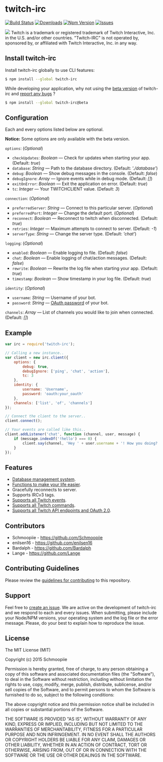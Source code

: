 # twitch-irc
[![Build Status](https://secure.travis-ci.org/Schmoopiie/twitch-irc.png?branch=master)](https://travis-ci.org/Schmoopiie/twitch-irc) [![Downloads](http://img.shields.io/npm/dm/twitch-irc.svg?style=flat)](https://www.npmjs.org/package/twitch-irc) [![Npm Version](http://img.shields.io/npm/v/twitch-irc.svg?style=flat)](https://www.npmjs.org/package/twitch-irc) [![Issues](http://img.shields.io/github/issues/schmoopiie/twitch-irc.svg?style=flat)](https://github.com/Schmoopiie/twitch-irc/issues)

![](http://i.imgur.com/7PMEvN5.png)
Twitch is a trademark or registered trademark of Twitch Interactive, Inc. in the U.S. and/or other countries. "Twitch-IRC" is not operated by, sponsored by, or affiliated with Twitch Interactive, Inc. in any way.

## Install twitch-irc

Install twitch-irc globally to use CLI features:

```bash
$ npm install --global twitch-irc
```

While developing your application, why not using the [beta version](https://github.com/Schmoopiie/twitch-irc/tree/1.1.1b) of twitch-irc and [report any bugs](https://github.com/Schmoopiie/twitch-irc/issues/new) ?

```bash
$ npm install --global twitch-irc@beta
```

## Configuration

Each and every options listed below are optional.

**Notice:** Some options are only available with the beta version.

``options``: (_Optional_)
- ``checkUpdates``: _Boolean_ — Check for updates when starting your app. (Default: _true_)
- ``database``: _String_ — Path to the database directory. (Default: _'./database'_)
- ``debug``: _Boolean_ — Show debug messages in the console. (Default: _false_)
- ``debugIgnore``: _Array_ — Ignore events while in debug mode. (Default: _[]_)
- ``exitOnError``: _Boolean_ — Exit the application on error. (Default: _true_)
- ``tc``: _Integer_ — Your TWITCHCLIENT value. (Default: _3_)

``connection``: (_Optional_)
- ``preferredServer``: _String_ — Connect to this particular server. (_Optional_)
- ``preferredPort``: _Integer_ — Change the default port. (_Optional_)
- ``reconnect``: _Boolean_ — Reconnect to twitch when disconnected. (Default: _true_)
- ``retries``: _Integer_ — Maximum attempts to connect to server. (Default: _-1_)
- ``serverType``: _String_ — Change the server type. (Default: _'chat'_)

``logging``: (_Optional_)
- ``enabled``: _Boolean_ — Enable logging to file. (Default: _false_)
- ``chat``: _Boolean_ — Enable logging of chat/action messages. (Default: _false_)
- ``rewrite``: _Boolean_ — Rewrite the log file when starting your app. (Default: _true_)
- ``timestamp``: _Boolean_ — Show timestamp in your log file. (Default: _true_)

``identity``: (_Optional_)
- ``username``: _String_ — Username of your bot.
- ``password``: _String_ — [OAuth password](http://twitchapps.com/tmi/) of your bot.

``channels``: _Array_ — List of channels you would like to join when connected. (Default: _[]_)

## Example

```javascript
var irc = require('twitch-irc');

// Calling a new instance..
var client = new irc.client({
    options: {
        debug: true,
        debugIgnore: ['ping', 'chat', 'action'],
        tc: 3
    },
    identity: {
        username: 'Username',
        password: 'oauth:your_oauth'
    },
    channels: ['list', 'of', 'channels']
});

// Connect the client to the server..
client.connect();

// Your events are called like this..
client.addListener('chat', function (channel, user, message) {
    if (message.indexOf('!hello') === 0) {
        client.say(channel, 'Hey ' + user.username + '! How you doing? Kappa');
    }
});
```

## Features

- [Database management system](https://github.com/Schmoopiie/twitch-irc/wiki/Database).
- [Functions to make your life easier](https://github.com/Schmoopiie/twitch-irc/wiki/Utils).
- Gracefully reconnects to server.
- Supports IRCv3 tags.
- [Supports all Twitch events](https://github.com/Schmoopiie/twitch-irc/wiki/Events).
- [Supports all Twitch commands](https://github.com/Schmoopiie/twitch-irc/wiki/Commands).
- [Supports all Twitch API endpoints and OAuth 2.0](https://github.com/Schmoopiie/twitch-irc/wiki/Twitch-API).

## Contributors

- Schmoopiie - https://github.com/Schmoopiie
- enilsen16 - https://github.com/enilsen16
- Bardalph - https://github.com/Bardalph
- Lange - https://github.com/Lange

## Contributing Guidelines

Please review the [guidelines for contributing](https://github.com/Schmoopiie/twitch-irc/wiki/Contributing) to this repository.

## Support

Feel free to [create an issue](https://github.com/Schmoopiie/twitch-irc/issues/new). We are active on the development of twitch-irc and we respond to each and every issues. When submitting, please include your Node/NPM versions, your operating system and the log file or the error message. Please, do your best to explain how to reproduce the issue.

## License

The MIT License (MIT)

Copyright (c) 2015 Schmoopiie

Permission is hereby granted, free of charge, to any person obtaining a copy
of this software and associated documentation files (the "Software"), to deal
in the Software without restriction, including without limitation the rights
to use, copy, modify, merge, publish, distribute, sublicense, and/or sell
copies of the Software, and to permit persons to whom the Software is
furnished to do so, subject to the following conditions:

The above copyright notice and this permission notice shall be included in
all copies or substantial portions of the Software.

THE SOFTWARE IS PROVIDED "AS IS", WITHOUT WARRANTY OF ANY KIND, EXPRESS OR
IMPLIED, INCLUDING BUT NOT LIMITED TO THE WARRANTIES OF MERCHANTABILITY,
FITNESS FOR A PARTICULAR PURPOSE AND NON INFRINGEMENT. IN NO EVENT SHALL THE
AUTHORS OR COPYRIGHT HOLDERS BE LIABLE FOR ANY CLAIM, DAMAGES OR OTHER
LIABILITY, WHETHER IN AN ACTION OF CONTRACT, TORT OR OTHERWISE, ARISING FROM,
OUT OF OR IN CONNECTION WITH THE SOFTWARE OR THE USE OR OTHER DEALINGS IN
THE SOFTWARE.
